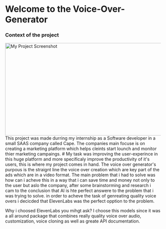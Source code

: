 # Welcome to the Voice-Over-Generator

### Context of the project 

<img src="https://www.bycape.io/shareimage.png" alt="My Project Screenshot" width="550" height="300">
This project was made durring my internship as a Software developer in a small SAAS company called Cape. The companies main focuse is on creating a marketing platform which helps cleints start lounch and monitor thier marketing campaings.
#
My task was improving the user-experince in this huge platform and more specificaly improve the productivity of it's users, this is where my project comes in hand. The voice over generator's purpous is the straignt line the voice over creation which are key part of the ads which are in a video format. The main problem that i had to solve was how can i acheve this in a way that i can save time and money not only to the user but aslo the company, after some brainstorming and research i cam to the conclusion that AI is hte perfect answere to the problem that i was trying to solve. in order to acheve the task of genreating quality voice overs i decicded that ElevenLabs was the perfect opption to the problem. 

Why i choosed ElevenLabs you mihgt ask? 
I choose this models since it was a all around package that combines really quality voice over audio, customization, voice cloning as well as greate API documentation. 




